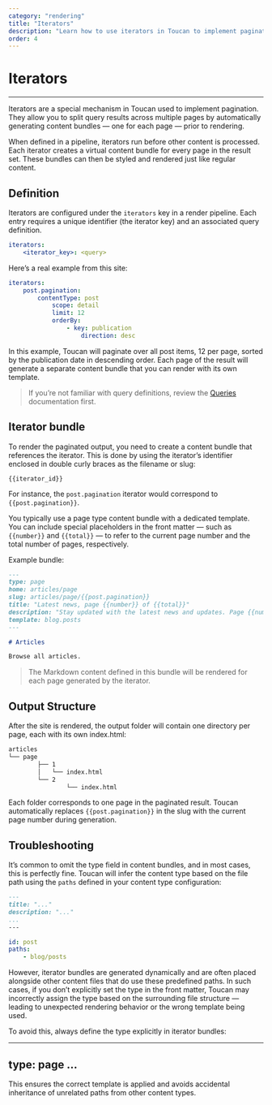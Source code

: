 ```yaml
---
category: "rendering"
title: "Iterators"
description: "Learn how to use iterators in Toucan to implement pagination by generating content bundles for each page in a query result."
order: 4
---
```


# Iterators
---

Iterators are a special mechanism in Toucan used to implement pagination. They allow you to split query results across multiple pages by automatically generating content bundles — one for each page — prior to rendering.

When defined in a pipeline, iterators run before other content is processed. Each iterator creates a virtual content bundle for every page in the result set. These bundles can then be styled and rendered just like regular content.

## Definition

Iterators are configured under the `iterators` key in a render pipeline. Each entry requires a unique identifier (the iterator key) and an associated query definition.

```yml
iterators:
	<iterator_key>: <query>
```

Here’s a real example from this site:

```yml
iterators:
	post.pagination:
		contentType: post
			scope: detail
			limit: 12
			orderBy:
				- key: publication
					direction: desc
```

In this example, Toucan will paginate over all post items, 12 per page, sorted by the publication date in descending order. Each page of the result will generate a separate content bundle that you can render with its own template.

> If you’re not familiar with query definitions, review the [Queries](/docs/rendering/queries/) documentation first.

## Iterator bundle

To render the paginated output, you need to create a content bundle that references the iterator. This is done by using the iterator’s identifier enclosed in double curly braces as the filename or slug:

`{{iterator_id}}`

For instance, the `post.pagination` iterator would correspond to `{{post.pagination}}`.

You typically use a page type content bundle with a dedicated template. You can include special placeholders in the front matter — such as `{{number}}` and `{{total}}` — to refer to the current page number and the total number of pages, respectively.

Example bundle:

```md
---
type: page
home: articles/page
slug: articles/page/{{post.pagination}}
title: "Latest news, page {{number}} of {{total}}"
description: "Stay updated with the latest news and updates. Page {{number}} of {{total}}."
template: blog.posts
---

# Articles

Browse all articles.
```

> The Markdown content defined in this bundle will be rendered for each page generated by the iterator.

## Output Structure

After the site is rendered, the output folder will contain one directory per page, each with its own index.html:

```sh
articles
└── page
		├── 1
		│   └── index.html
		└── 2
				└── index.html
```

Each folder corresponds to one page in the paginated result. Toucan automatically replaces `{{post.pagination}}` in the slug with the current page number during generation.

## Troubleshooting

It’s common to omit the type field in content bundles, and in most cases, this is perfectly fine. Toucan will infer the content type based on the file path using the `paths` defined in your content type configuration:

```md
---
title: "..."
description: "..."
...
---
```

```yaml
id: post
paths:
	- blog/posts
```

However, iterator bundles are generated dynamically and are often placed alongside other content files that do use these predefined paths. In such cases, if you don’t explicitly set the type in the front matter, Toucan may incorrectly assign the type based on the surrounding file structure — leading to unexpected rendering behavior or the wrong template being used.

To avoid this, always define the type explicitly in iterator bundles:

---
type: page
...
---

This ensures the correct template is applied and avoids accidental inheritance of unrelated paths from other content types.
